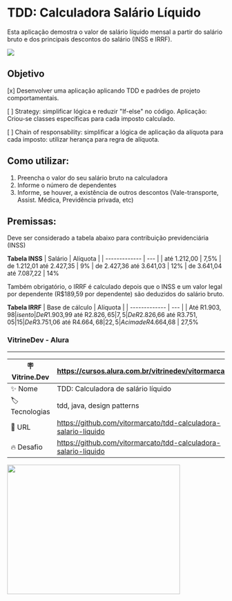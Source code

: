 # TDD: Calculadora Salário Líquido

Esta aplicação demostra o valor de salário líquido mensal a partir do salário bruto e dos principais descontos do salário (INSS e IRRF).

<img src="http://img.shields.io/static/v1?label=STATUS&message=EM%20DESENVOLVIMENTO&color=GREEN&style=for-the-badge"/>

## Objetivo
 [x] Desenvolver uma aplicação aplicando TDD e padrões de projeto comportamentais.

 [ ] Strategy: simplificar lógica e reduzir "If-else" no código. Aplicação: Criou-se classes específicas para cada imposto calculado. 

 [ ] Chain of responsability: simplificar a lógica de aplicação da alíquota para cada imposto: utilizar herança para regra de alíquota.

## Como utilizar:

1. Preencha o valor do seu salário bruto na calculadora
2. Informe o número de dependentes
3. Informe, se houver, a existência de outros descontos (Vale-transporte, Assist. Médica, Previdência privada, etc)

## Premissas: 

Deve ser considerado a tabela abaixo para contribuição previdenciária (INSS)

**Tabela INSS**
| Salário | Alíquota     |
| -------------  | --- |
| até 1.212,00  | 7,5%
| de 1.212,01 até 2.427,35  | 9%
| de 2.427,36 até 3.641,03 | 12%
| de 3.641,04 até 7.087,22        | 14%


Também obrigatório, o IRRF é calculado depois que o INSS e um valor legal por dependente (R$189,59 por dependente) são deduzidos do salário bruto.


**Tabela IRRF**
| Base de cálculo | Alíquota     |
| -------------  | --- |
| Até R$1.903,98	  | isento
| De R$1.903,99 até R$2.826,65	  | 7,5%
| De R$2.826,66 até R$3.751,05  | 15%
| De R$3.751,06 até R$4.664,68       | 22,5%
| Acima de R$4.664,68        | 27,5%


### VitrineDev - Alura
---
| :placard: Vitrine.Dev | https://cursos.alura.com.br/vitrinedev/vitormarcato     |
| -------------  | --- |
| :sparkles: Nome        | TDD: Calculadora de salário líquido
| :label: Tecnologias | tdd, java, design patterns 
| :rocket: URL         | https://github.com/vitormarcato/tdd-calculadora-salario-liquido
| :fire: Desafio     | https://github.com/vitormarcato/tdd-calculadora-salario-liquido

<img src="https://www.mobills.com.br/blog/wp-content/uploads/2022/06/calculadora-de-salario-liquido-mobills-imagem-em-destaque.png#vitrinedev"  width="400" height="300"/>






